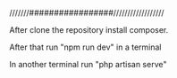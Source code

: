 ///////#################//////////////////

After clone the repository install composer.

After that run "npm run dev" in a terminal

In another terminal run "php artisan serve"
